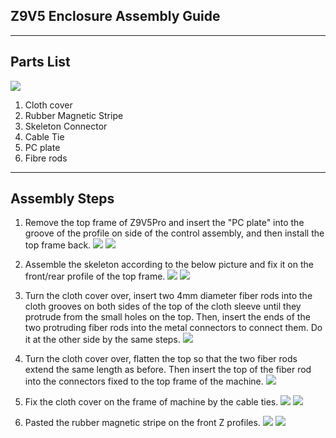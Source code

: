## Z9V5 Enclosure Assembly Guide

-----
## Parts List
![](part.jpg)
1. Cloth cover 
2. Rubber Magnetic Stripe  
3. Skeleton Connector 
4. Cable Tie 
5. PC plate  
6. Fibre rods

-----
## Assembly Steps
1. Remove the top frame of Z9V5Pro and insert the "PC plate" into the groove of the profile on side of the control assembly, and then install the top frame back.
![](1.jpg)
![](2.jpg)

2. Assemble the skeleton according to the below picture and fix it on the front/rear profile of the top frame.
![](3.jpg)
![](4.jpg)

3. Turn the cloth cover over, insert two 4mm diameter fiber rods into the cloth grooves on both sides of the top of the cloth sleeve until they protrude from the small holes on the top. Then, insert the ends of the two protruding fiber rods into the metal connectors to connect them. Do it at the other side by the same steps.
![](5.jpg)

4. Turn the cloth cover over, flatten the top so that the two fiber rods extend the same length as before. Then insert the top of the fiber rod into the connectors fixed to the top frame of the machine.
![](6.jpg)

5. Fix the cloth cover on the frame of machine by the cable ties.
![](7.jpg)
![](8.jpg)

6. Pasted the rubber magnetic stripe on the front Z profiles.
![](9.jpg)
![](10.jpg)

